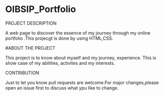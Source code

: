 # OIBSIP_Portfolio

PROJECT DESCRIPTION

A web page to discover the essence of my journey through my online portfolio .This projecgt is done by using HTML,CSS.

#ABOUT THE PROJECT

This project is to know about myself and my journey, experience. 
This is show case of my abilities, activites and my interests.

CONTRIBUTION

Just to let you know pull requests are welcome.For major changes,please open an issue first to discuss what ypu like to change.

